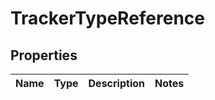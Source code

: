 

# TrackerTypeReference

## Properties

Name | Type | Description | Notes
------------ | ------------- | ------------- | -------------



